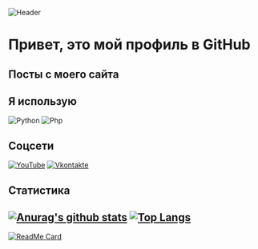 ![Header](https://uprj.ru/logo.png)

# Привет, это мой профиль в GitHub

## Посты с моего сайта
<!-- BLOG-POST-LIST:START -->
<!-- BLOG-POST-LIST:END -->

## Я использую
![Python](https://img.shields.io/badge/-Python-090909??style=for-the-badge&logo=python)
![Php](https://img.shields.io/badge/-Php-090909??style=for-the-badge&logo=php)

## Соцсети
[![YouTube](https://img.shields.io/badge/-YouTube-090909??style=for-the-badge&logo=YouTube?color=FF0000)](https://youtube.com/antube123)
[![Vkontakte](https://img.shields.io/badge/-VK-090909??style=for-the-badge&logo=VK)](https://vk.com/uprjvk)
## Статистика
[![Anurag's github stats](https://github-readme-stats.vercel.app/api?username=uprjprogger)](https://github.com/anuraghazra/github-readme-stats)
[![Top Langs](https://github-readme-stats.vercel.app/api/top-langs/?username=uprjprogger&layout=compact)](https://github.com/anuraghazra/github-readme-stats)
---
[![ReadMe Card](https://github-readme-stats.vercel.app/api/pin/?username=uprjprogger&repo=examplevkbot)](https://github.com/anuraghazra/github-readme-stats)
